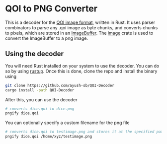 # QOI to PNG Converter

This is a decoder for the [QOI image format](https://qoiformat.org), written in Rust. It uses parser combinators to parse any .qoi image as byte chunks, and converts chunks to pixels, which are stored in an [ImageBuffer](https://docs.rs/image/0.24.6/image/struct.ImageBuffer.html). The [image](https://crates.io/crates/image) crate is used to convert the ImageBuffer to a png image.

## Using the decoder

You will need Rust installed on your system to use the decoder. You can do so by using [rustup](https://rustup.rs). Once this is done, clone the repo and install the binary using

```bash
git clone https://github.com/ayush-sb/QOI-Decoder
cargo install -path QOI-Decoder
```

After this, you can use the decoder

```bash
# converts dice.qoi to dice.png
pngify dice.qoi
```

You can optionally specify a custom filename for the png file

```bash
# converts dice.qoi to testimage.png and stores it at the specified path
pngify dice.qoi /home/xyz/testimage.png
```
